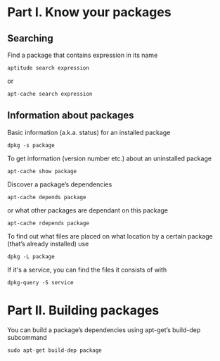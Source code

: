 Part I. Know your packages
==========================

Searching
---------

Find a package that contains expression in its name

    aptitude search expression

or

    apt-cache search expression


Information about packages
---------------------------

Basic information (a.k.a. status) for an installed package

    dpkg -s package

To get information (version number etc.) about an uninstalled package

    apt-cache show package

Discover a package’s dependencies

    apt-cache depends package

or what other packages are dependant on this package

    apt-cache rdepends package

To find out what files are placed on what location by a certain package (that’s already installed) use

    dpkg -L package

If it's a service, you can find the files it consists of with

    dpkg-query -S service


Part II. Building packages
==========================

You can build a package’s dependencies using apt-get’s build-dep subcommand

    sudo apt-get build-dep package